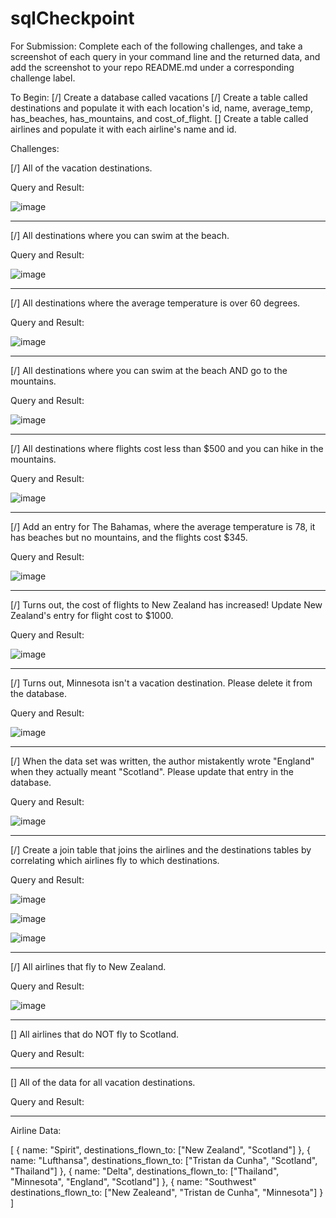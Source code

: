 # sqlCheckpoint

For Submission:
Complete each of the following challenges, and take a screenshot of each query in your command line and the returned data, and add the screenshot to your repo README.md under a corresponding challenge label.

To Begin:
[/] Create a database called vacations
[/] Create a table called destinations and populate it with each location's id, name, average_temp, has_beaches, has_mountains, and cost_of_flight.
[] Create a table called airlines and populate it with each airline's name and id.

Challenges:

[/] All of the vacation destinations.

Query and Result:

![image](https://user-images.githubusercontent.com/27661560/139325296-648b932f-0f81-4fb9-92dc-c3f48d237b82.png)


-------------------------------------------------------------------------------------------------------------------------------------------------------

[/] All destinations where you can swim at the beach.

Query and Result:

![image](https://user-images.githubusercontent.com/27661560/139326142-91018322-d714-4fc8-b793-1ac4fd02ec10.png)


-------------------------------------------------------------------------------------------------------------------------------------------------------

[/] All destinations where the average temperature is over 60 degrees.

Query and Result:

![image](https://user-images.githubusercontent.com/27661560/139326807-38956183-28e6-4fea-b5ae-e168de140e53.png)


-------------------------------------------------------------------------------------------------------------------------------------------------------

[/] All destinations where you can swim at the beach AND go to the mountains.

Query and Result:

![image](https://user-images.githubusercontent.com/27661560/139327197-13ff4849-e716-40c4-b391-6d9d645ed4b8.png)


-------------------------------------------------------------------------------------------------------------------------------------------------------

[/] All destinations where flights cost less than $500 and you can hike in the mountains.

Query and Result:

![image](https://user-images.githubusercontent.com/27661560/139327599-1dce935e-5aaa-498c-a5ca-3a873bd8175f.png)


-------------------------------------------------------------------------------------------------------------------------------------------------------

[/] Add an entry for The Bahamas, where the average temperature is 78, it has beaches but no mountains, and the flights cost $345.

Query and Result:

![image](https://user-images.githubusercontent.com/27661560/139327903-3583d68b-40dd-4a93-bd1a-69af512f0c1d.png)


-------------------------------------------------------------------------------------------------------------------------------------------------------

[/] Turns out, the cost of flights to New Zealand has increased! Update New Zealand's entry for flight cost to $1000.

Query and Result:

![image](https://user-images.githubusercontent.com/27661560/139328345-f185579f-1d76-4564-aeea-51948e4394f3.png)


-------------------------------------------------------------------------------------------------------------------------------------------------------

[/] Turns out, Minnesota isn't a vacation destination. Please delete it from the database.

Query and Result:

![image](https://user-images.githubusercontent.com/27661560/139328590-d3eba080-1ece-4a00-a595-55a08c26e86b.png)


-------------------------------------------------------------------------------------------------------------------------------------------------------

[/] When the data set was written, the author mistakently wrote "England" when they actually meant "Scotland". Please update that entry in the database.

Query and Result:

![image](https://user-images.githubusercontent.com/27661560/139328811-f23393f1-7c0a-403d-bb4a-1d10350cf47a.png)


-------------------------------------------------------------------------------------------------------------------------------------------------------

[/] Create a join table that joins the airlines and the destinations tables by correlating which airlines fly to which destinations.

Query and Result:

![image](https://user-images.githubusercontent.com/27661560/139332261-7f937179-9857-4487-b4d4-483fdaa4e904.png)

![image](https://user-images.githubusercontent.com/27661560/139332375-a252983c-d2ae-4c2f-96db-6b704e3020dd.png)

![image](https://user-images.githubusercontent.com/27661560/139333062-d9de4a95-fad9-4d9c-9b26-f07b4c0626ef.png)


-------------------------------------------------------------------------------------------------------------------------------------------------------

[/] All airlines that fly to New Zealand.

Query and Result:

![image](https://user-images.githubusercontent.com/27661560/139334166-40f64aa6-c264-440b-9761-534b69a3b3c0.png)


-------------------------------------------------------------------------------------------------------------------------------------------------------

[] All airlines that do NOT fly to Scotland.

Query and Result:



-------------------------------------------------------------------------------------------------------------------------------------------------------

[] All of the data for all vacation destinations.

Query and Result:




-------------------------------------------------------------------------------------------------------------------------------------------------------


Airline Data:

[
  {
    name: "Spirit",
    destinations_flown_to: ["New Zealand", "Scotland"]
  },
  {
    name: "Lufthansa",
    destinations_flown_to: ["Tristan da Cunha", "Scotland", "Thailand"]
  },
  {
    name: "Delta",
    destinations_flown_to: ["Thailand", "Minnesota", "England", "Scotland"]
  },
  {
    name: "Southwest"
    destinations_flown_to: ["New Zealeand", "Tristan de Cunha", "Minnesota"]
  }
]
